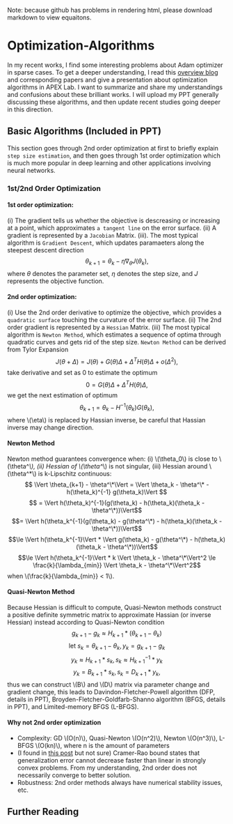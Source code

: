 <script type="text/javascript" src="http://cdn.mathjax.org/mathjax/latest/MathJax.js?config=default"></script>
Note: because github has problems in rendering html, please download markdown to view equaitons.

# Optimization-Algorithms

In my recent works, I find some interesting problems about Adam optimizer in sparse cases.
To get a deeper understanding, I read this [overview blog](http://ruder.io/optimizing-gradient-descent/index.html) and corresponding papers and give a presentation about optimization algorithms in APEX Lab.
I want to summarize and share my understandings and confusions about these brilliant works.
I will upload my PPT generally discussing these algorithms, and then update recent studies going deeper in this direction.

## Basic Algorithms (Included in PPT)
This section goes through 2nd order optimization at first to briefly explain ``step size estimation``, and then goes through 1st order optimization which is much more popular in deep learning and other applications involving neural networks. 

### 1st/2nd Order Optimization

#### 1st order optimization: 
(i) The gradient tells us whether the objective is descreasing or increasing at a point, which approximates ``a tangent line`` on the error surface. (ii) A gradient is represented by a ``Jacobian`` Matrix. (iii). The most typical algorithm is ``Gradient Descent``, which updates paramaeters along the steepest descent direction 
$$\theta_{k+1} = \theta_k - \eta \nabla_{\theta} J(\theta_k),$$ 
where $\theta$ denotes the parameter set, $\eta$ denotes the step size, and $J$ represents the objective function.

#### 2nd order optimization: 
(i) Use the 2nd order derivative to optimize the objective, which provides a ``quadratic surface`` touching the curvature of the error surface. (ii) The 2nd order gradient is represented by a ``Hessian`` Matrix. (iii) The most typical algorithm is ``Newton Method``, which estimates a sequence of optima through quadratic curves and gets rid of the step size. ``Newton Method`` can be derived from Tylor Expansion 
$$J(\theta + \Delta) = J(\theta) + G(\theta) \Delta + \Delta^T H(\theta) \Delta + o(\Delta^2),$$ 
take derivative and set as 0 to estimate the optimum 
$$0 = G(\theta) \Delta + \Delta^T H(\theta) \Delta,$$ 
we get the next estimation of optimum 
$$\theta_{k+1} = \theta_k - H^{-1}(\theta_k) G(\theta_k),$$ 
where \\(\eta\\) is replaced by Hassian inverse, be careful that Hassian inverse may change direction.

#### Newton Method 
Newton method guarantees convergence when: (i) \\(\theta_0\\) is close to \\(\theta^*\\), (ii) Hessian of \\(\theta^*\\) is not singular, (iii) Hessian around \\(\theta^*\\) is k-Lipschitz continuous:
$$ \Vert \theta_{k+1} - \theta^\*\Vert = \Vert \theta_k - \theta^\* - h(\theta_k)^{-1} g(\theta_k)\Vert $$ 
$$ = \Vert h(\theta_k)^{-1}(g(\theta_k) - h(\theta_k)(\theta_k - \theta^\*))\Vert$$ 
$$= \Vert h(\theta_k^{-1}(g(\theta_k) - g(\theta^\*) - h(\theta_k)(\theta_k - \theta^\*))\Vert$$ 
$$\le \Vert h(\theta_k^{-1}\Vert * \Vert g(\theta_k) - g(\theta^\*) - h(\theta_k)(\theta_k - \theta^\*))\Vert$$ 
$$\le \Vert h(\theta_k^{-1}\Vert * k \Vert \theta_k - \theta^\*\Vert^2 \le \frac{k}{\lambda_{min}} \Vert \theta_k - \theta^\*\Vert^2$$
when \\(\frac{k}{\lambda_{min}} < 1\\).

#### Quasi-Newton Method
Because Hessian is difficult to compute, Quasi-Newton methods construct a positive definite symmetric matrix to approximate Hassian (or inverse Hessian) instead according to Quasi-Newton condition 
$$g_{k+1} - g_k \approx H_{k+1} * (\theta_{k+1} - \theta_k)$$ 
$$\text{let }s_k = \theta_{k+1} - \theta_k, y_k = g_{k+1} - g_k$$ $$y_k \approx H_{k+1} * s_k, s_k \approx H_{k+1}^{-1} * y_k$$ 
$$y_k = B_{k+1} * s_k, s_k = D_{k+1} * y_k,$$ 
thus we can construct \\(B\\) and \\(D\\) matrix via parameter change and gradient change, this leads to Davindon-Fletcher-Powell algorithm (DFP, details in PPT), Broyden-Fletcher-Goldfarb-Shanno algorithm (BFGS, details in PPT), and Limited-memory BFGS (L-BFGS).

#### Why not 2nd order optimization
- Complexity: GD \\(O(n)\\), Quasi-Newton \\(O(n^2)\\), Newton \\(O(n^3)\\), L-BFGS \\(O(kn)\\), where n is the amount of parameters
- (I found in [this post](https://www.zhihu.com/question/53218358) but not sure) Cramer-Rao bound states that generalization error cannot decrease faster than linear in strongly convex problems. From my understanding, 2nd order does not necessarily converge to better solution.
- Robustness: 2nd order methods always have numerical stability issues, etc.

## Further Reading